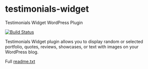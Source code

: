 testimonials-widget
===================

Testimonials Widget WordPress Plugin

[![Build Status](https://travis-ci.org/michael-cannon/testimonials-widget.png?branch=master)](https://travis-ci.org/michael-cannon/testimonials-widget)

Testimonials Widget plugin allows you to display random or selected portfolio, quotes, reviews, showcases, or text with images on your WordPress blog.

Full [readme.txt](readme.txt)
